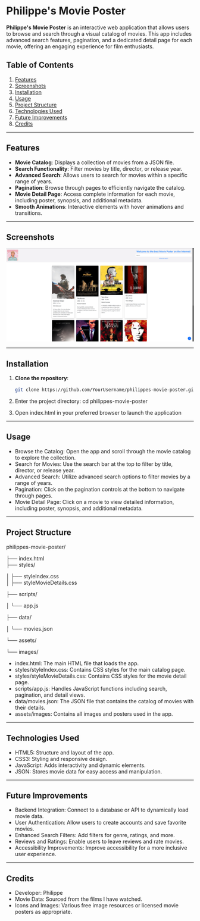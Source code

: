 # Philippe's Movie Poster

**Philippe's Movie Poster** is an interactive web application that allows users to browse and search through a visual catalog of movies. This app includes advanced search features, pagination, and a dedicated detail page for each movie, offering an engaging experience for film enthusiasts.

## Table of Contents
1. [Features](#features)
2. [Screenshots](#screenshots) 
3. [Installation](#installation)
4. [Usage](#usage)
5. [Project Structure](#project-structure)
6. [Technologies Used](#technologies-used)
7. [Future Improvements](#future-improvements)
8. [Credits](#credits)

---

## Features

- **Movie Catalog**: Displays a collection of movies from a JSON file.
- **Search Functionality**: Filter movies by title, director, or release year.
- **Advanced Search**: Allows users to search for movies within a specific range of years.
- **Pagination**: Browse through pages to efficiently navigate the catalog.
- **Movie Detail Page**: Access complete information for each movie, including poster, synopsis, and additional metadata.
- **Smooth Animations**: Interactive elements with hover animations and transitions.

---

## Screenshots

![Screenshot of the application](./images/screenshot.png)

--- 

## Installation

1. **Clone the repository**:
   ```bash
   git clone https://github.com/YourUsername/philippes-movie-poster.git

2. Enter the project directory:
    cd philippes-movie-poster

3. Open index.html in your preferred browser to launch the application

---

## Usage

- Browse the Catalog: Open the app and scroll through the movie catalog to explore the collection.
- Search for Movies: Use the search bar at the top to filter by title, director, or release year.
- Advanced Search: Utilize advanced search options to filter movies by a range of years.
- Pagination: Click on the pagination controls at the bottom to navigate through pages.
- Movie Detail Page: Click on a movie to view detailed information, including poster, synopsis, and additional metadata.

---

## Project Structure

philippes-movie-poster/

├── index.html                       
├── styles/

   │   ├── styleIndex.css              
   │   ├── styleMovieDetails.css
   
├── scripts/

│   └── app.js

├── data/

│   └── movies.json

└── assets/

   └── images/


- index.html: The main HTML file that loads the app.
- styles/styleIndex.css: Contains CSS styles for the main catalog page.
- styles/styleMovieDetails.css: Contains CSS styles for the movie detail page.
- scripts/app.js: Handles JavaScript functions including search, pagination, and detail views.
- data/movies.json: The JSON file that contains the catalog of movies with their details.
- assets/images: Contains all images and posters used in the app.


---

## Technologies Used

- HTML5: Structure and layout of the app.
- CSS3: Styling and responsive design.
- JavaScript: Adds interactivity and dynamic elements.
- JSON: Stores movie data for easy access and manipulation.

---

## Future Improvements

- Backend Integration: Connect to a database or API to dynamically load movie data.
- User Authentication: Allow users to create accounts and save favorite movies.
- Enhanced Search Filters: Add filters for genre, ratings, and more.
- Reviews and Ratings: Enable users to leave reviews and rate movies.
- Accessibility Improvements: Improve accessibility for a more inclusive user experience.

---

## Credits

- Developer: Philippe
- Movie Data: Sourced from the films I have watched.
- Icons and Images: Various free image resources or licensed movie posters as appropriate.
